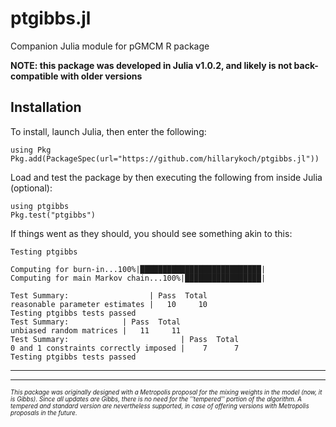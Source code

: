 # ptgibbs.jl

Companion Julia module for pGMCM R package

**NOTE: this package was developed in Julia v1.0.2, and likely is not back-compatible with older versions**

## Installation

To install, launch Julia, then enter the following:

```{julia}
using Pkg
Pkg.add(PackageSpec(url="https://github.com/hillarykoch/ptgibbs.jl"))
```

Load and test the package by then executing the following from inside Julia (optional):
```{julia}
using ptgibbs
Pkg.test("ptgibbs")
```
If things went as they should, you should see something akin to this:
```console
Testing ptgibbs

Computing for burn-in...100%|███████████████████████████|
Computing for main Markov chain...100%|█████████████████|

Test Summary:                  | Pass  Total
reasonable parameter estimates |   10     10
Testing ptgibbs tests passed
Test Summary:            | Pass  Total
unbiased random matrices |   11     11
Test Summary:                         | Pass  Total
0 and 1 constraints correctly imposed |    7      7
Testing ptgibbs tests passed
```


---------------------------------------------------------------------------------------------------------------------------------------

---------------------------------------------------------------------------------------------------------------------------------------


<sub><sup>*This package was originally designed with a Metropolis proposal for the mixing weights in the model (now, it is Gibbs). Since all updates are Gibbs, there is no need for the ''tempered'' portion of the algorithm. A tempered and standard version are nevertheless supported, in case of offering versions with Metropolis proposals in the future.*</sub></sup>
